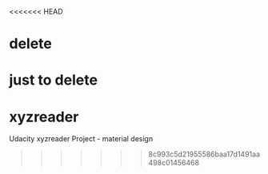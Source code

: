 <<<<<<< HEAD
# delete
just to delete
=======
# xyzreader
Udacity xyzreader Project - material design
>>>>>>> 8c993c5d21955586baa17d1491aa498c01456468
